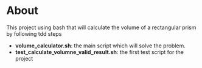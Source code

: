 # About

This project using bash that will calculate the volume of a rectangular prism by following tdd steps

 - __volume_calculator.sh__: the main script which will solve the problem.
 - __test_calculate_volumne_valid_result.sh__: the first test script for the project

